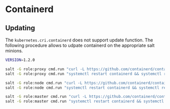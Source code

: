 # Containerd

## Updating

The `kubernetes.cri.containerd` does not support update function.
The following procedure allows to udpate containerd on the appropriate salt minions.

```bash
VERSION=1.2.0

salt -G role:proxy cmd.run "curl -L https://github.com/containerd/containerd/releases/download/v${VERSION}/containerd-${VERSION}.linux-amd64.tar.gz | tar -xvzf - -C /usr/local"
salt -G role:proxy cmd.run "systemctl restart containerd && systemctl restart kubelet"

salt -G role:node cmd.run "curl -L https://github.com/containerd/containerd/releases/download/v${VERSION}/containerd-${VERSION}.linux-amd64.tar.gz | tar -xvzf - -C /usr/local"
salt -G role:node cmd.run "systemctl restart containerd && systemctl restart kubelet"

salt -G role:master cmd.run "curl -L https://github.com/containerd/containerd/releases/download/v${VERSION}/containerd-${VERSION}.linux-amd64.tar.gz | tar -xvzf - -C /usr/local"
salt -G role:master cmd.run "systemctl restart containerd && systemctl restart kubelet"
```